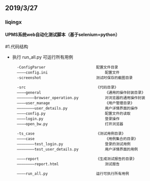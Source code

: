 ## 2019/3/27
### liqingx
#### UPMS系统web自动化测试脚本（基于selenium+python）
#1.代码结构
- 执行 run_all.py 可运行所有用例
        
        
        -ConfigParser                   	配置文件目录
        ————config.ini                  		配置文件
        -screenshot                     	测试时保存的截图目录
		
        -src                            	《代码目录》
        ————general                     		《通用的操作封装目录》
        ————————browser_operation.py    		对浏览器的通用操作封装
        ————user_manage                 		《用户管理目录》
        ————————user_details.py         		用户详情界面的操作
        ————config.py                   		配置文件的读取
        ————login.py                    		登录操作
        ————open_bw.py                  		打开浏览器
		
        -ts_case                        	《测试用例目录》
        ————case                        		《用例集合的目录》
        ————————test_login.py           		登录的测试用例
        ————————test_user_details.py    		用户详情界面的用例
		
        ————report                      	《生成测试报告的目录》
        ————————report.html             		测试报告
		
        ————run_all.py                  	运行可执行所有用例







